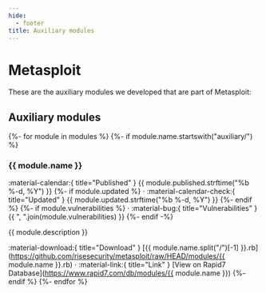 ```yaml
---
hide:
  - footer
title: Auxiliary modules
---
```


Metasploit
==========

These are the auxiliary modules we developed that are part of Metasploit:

## Auxiliary modules

{%- for module in modules %}
{%- if module.name.startswith("auxiliary/") %}
### {{ module.name }}

<aside class="mdx-font-size-small" markdown>
:material-calendar:{ title="Published" } {{ module.published.strftime("%b %-d, %Y") }}
{%- if module.updated %}
· :material-calendar-check:{ title="Updated" } {{ module.updated.strftime("%b %-d, %Y") }}
{%- endif %}
{%- if module.vulnerabilities %}
· :material-bug:{ title="Vulnerabilities" } {{ ", ".join(module.vulnerabilities) }}
{%- endif -%}
</aside>

{{ module.description }}

:material-download:{ title="Download" } [{{ module.name.split("/")[-1] }}.rb](https://github.com/risesecurity/metasploit/raw/HEAD/modules/{{ module.name }}.rb)
· :material-link:{ title="Link" } [View on Rapid7 Database](https://www.rapid7.com/db/modules/{{ module.name }})
{%- endif %}
{%- endfor %}
